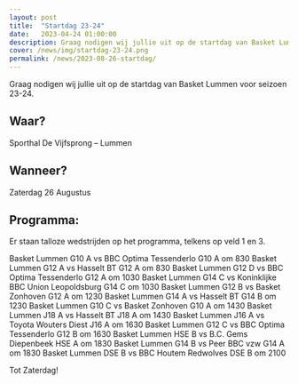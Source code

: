 ```yaml
---
layout: post
title:  "Startdag 23-24"
date:   2023-04-24 01:00:00
description: Graag nodigen wij jullie uit op de startdag van Basket Lummen voor seizoen 23-24.
cover: /news/img/startdag-23-24.png
permalink: /news/2023-08-26-startdag/
---
```


Graag nodigen wij jullie uit op de startdag van Basket Lummen voor seizoen 23-24.

## Waar?  

Sporthal De Vijfsprong – Lummen

## Wanneer? 

Zaterdag 26 Augustus

## Programma:

Er staan talloze wedstrijden op het programma, telkens op veld 1 en 3.

Basket Lummen G10 A	vs BBC Optima Tessenderlo G10 A om 830
Basket Lummen G12 A	vs Hasselt BT G12 A om 830
Basket Lummen G12 D	vs BBC Optima Tessenderlo G12 A om 1030
Basket Lummen G14 C	vs Koninklijke BBC Union Leopoldsburg G14 C om 1030
Basket Lummen G12 B	vs Basket Zonhoven G12 A om 1230
Basket Lummen G14 A	vs Hasselt BT G14 B om 1230
Basket Lummen G10 C	vs Basket Zonhoven G10 A om 1430
Basket Lummen J18 A	vs Hasselt BT J18 A om 1430
Basket Lummen J16 A	vs Toyota Wouters Diest J16 A om 1630
Basket Lummen G12 C	vs BBC Optima Tessenderlo G12 B om 1630
Basket Lummen HSE B	vs B.C. Gems Diepenbeek HSE A om 1830
Basket Lummen G14 B	vs Peer BBC vzw G14 A om 1830
Basket Lummen DSE B	vs BBC Houtem Redwolves DSE B om 2100

Tot Zaterdag!